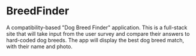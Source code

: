 # BreedFinder
A compatibility-based "Dog Breed Finder" application. This is a full-stack site that will take input from the user survey and compare their answers to hard-coded dog breeds. The app will display the best dog breed match, with their name and photo.  
